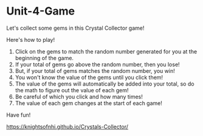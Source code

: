 # Unit-4-Game

Let's collect some gems in this Crystal Collector game!

Here's how to play!

1. Click on the gems to match the random number generated for you at the beginning of the game.
2. If your total of gems go above the random number, then you lose!
3. But, if your total of gems matches the random number, you win!
4. You won't know the value of the gems until you click them!
5. The value of the gems will automatically be added into your total, so do the math to figure out the value of each gem!
6. Be careful of which you click and how many times!
7. The value of each gem changes at the start of each game!

Have fun!

https://knightsofnhi.github.io/Crystals-Collector/